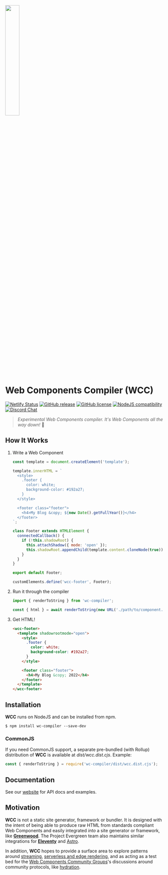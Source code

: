 <img src="https://merry-caramel-524e61.netlify.app/assets/wcc-logo.png" width="30%"/>

# Web Components Compiler (WCC)

[![Netlify Status](https://api.netlify.com/api/v1/badges/e718eac2-b3bc-4986-8569-49706a430beb/deploy-status)](https://app.netlify.com/sites/merry-caramel-524e61/deploys)
[![GitHub release](https://img.shields.io/github/tag/ProjectEvergreen/wcc.svg)](https://github.com/ProjectEvergreen/wcc/tags)
[![GitHub license](https://img.shields.io/badge/license-MIT-blue.svg)](https://raw.githubusercontent.com/ProjectEvergreen/wcc/master/LICENSE.md)
[![NodeJS compatibility](https://img.shields.io/node/v/wc-compiler.svg)](https://nodejs.org/en/about/previous-releases")
[![Discord Chat](https://img.shields.io/badge/chat-discord-blue?style=flat&logo=discord)](https://www.greenwoodjs.dev/discord/)

> _Experimental Web Components compiler.  It's Web Components all the way down!_  🐢

## How It Works

1. Write a Web Component
    ```js
    const template = document.createElement('template');

    template.innerHTML = `
      <style>
        .footer {
          color: white;
          background-color: #192a27;
        }
      </style>

      <footer class="footer">
        <h4>My Blog &copy; ${new Date().getFullYear()}</h4>
      </footer>
    `;

    class Footer extends HTMLElement {
      connectedCallback() {
        if (!this.shadowRoot) {
          this.attachShadow({ mode: 'open' });
          this.shadowRoot.appendChild(template.content.cloneNode(true));
        }
      }
    }

    export default Footer;

    customElements.define('wcc-footer', Footer);
    ```
1. Run it through the compiler
    ```js
    import { renderToString } from 'wc-compiler';

    const { html } = await renderToString(new URL('./path/to/component.js', import.meta.url));
    ```
1. Get HTML!
    ```html
    <wcc-footer>
      <template shadowrootmode="open">
        <style>
          .footer {
            color: white;
            background-color: #192a27;
          }
        </style>

        <footer class="footer">
          <h4>My Blog &copy; 2022</h4>
        </footer>
      </template>
    </wcc-footer>
    ```

## Installation

**WCC** runs on NodeJS and can be installed from npm.

```shell
$ npm install wc-compiler --save-dev
```

### CommonJS

If you need CommonJS support, a separate pre-bundled (with Rollup) distribution of **WCC** is available at _dist/wcc.dist.cjs_.  Example:
```js
const { renderToString } = require('wc-compiler/dist/wcc.dist.cjs');
```

## Documentation

See our [website](https://merry-caramel-524e61.netlify.app/) for API docs and examples.

## Motivation

**WCC** is not a static site generator, framework or bundler.  It is designed with the intent of being able to produce raw HTML from standards compliant Web Components and easily integrated _into_ a site generator or framework, like [**Greenwood**](https://www.greenwoodjs.dev).  The Project Evergreen team also maintains similar integrations for [**Eleventy**](https://github.com/ProjectEvergreen/eleventy-plugin-wcc/) and [Astro](https://github.com/ProjectEvergreen/astro-wcc).

In addition, **WCC** hopes to provide a surface area to explore patterns around [streaming](https://github.com/ProjectEvergreen/wcc/issues/5), [serverless and edge rendering](https://github.com/thescientist13/web-components-at-the-edge), and as acting as a test bed for the [Web Components Community Groups](https://github.com/webcomponents-cg)'s discussions around community protocols, like [hydration](https://github.com/ProjectEvergreen/wcc/issues/3).
